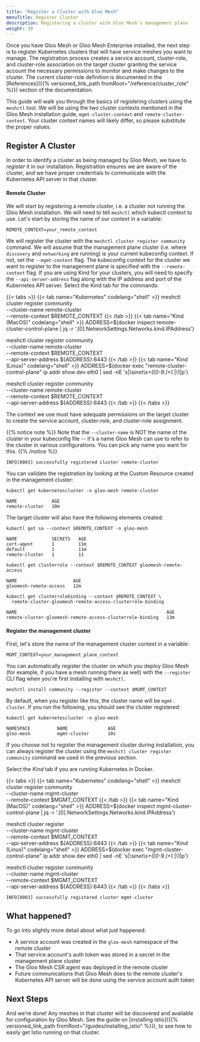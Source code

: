 ```yaml
---
title: "Register a Cluster with Gloo Mesh"
menuTitle: Register Cluster
description: Registering a cluster with Gloo Mesh's management plane
weight: 30
---
```


Once you have Gloo Mesh or Gloo Mesh Enterprise installed, the next step is to register Kubernetes clusters that will have service meshes you want to manage. The registration process creates a service account, cluster-role, and cluster-role association on the target cluster granting the service account the necessary permissions to monitor and make changes to the cluster. The current cluster-role definition is documented in the [References]({{% versioned_link_path fromRoot="/reference/cluster_role" %}}) section of the documentation.

This guide will walk you through the basics of registering clusters using the `meshctl` tool. We will be using the two cluster contexts mentioned in the Gloo Mesh installation guide, `mgmt-cluster-context` and `remote-cluster-context`. Your cluster context names will likely differ, so please substitute the proper values.

## Register A Cluster

In order to identify a cluster as being managed by Gloo Mesh, we have to *register* it in our installation. Registration ensures we are aware of the cluster, and we have proper credentials to communicate with the Kubernetes API server in that cluster.

#### Remote Cluster

We will start by registering a remote cluster, i.e. a cluster not running the Gloo Mesh installation. We will need to tell `meshctl` which kubectl context to use. Let's start by storing the name of our context in a variable:

```shell
REMOTE_CONTEXT=your_remote_context
```
We will register the cluster with the `meshctl cluster register community` command. We will assume that the management plane cluster (i.e. where `discovery` and `networking` are running) is your current kubeconfig context. If not, set the `--mgmt-context` flag. The kubeconfig context for the cluster we want to register to the management plane is specified with the `--remote-context` flag. If you are using Kind for your clusters, you will need to specify the `--api-server-address` flag along with the IP address and port of the Kubernetes API server. Select the Kind tab for the commands.

{{< tabs >}}
{{< tab name="Kubernetes" codelang="shell" >}}
meshctl cluster register community \
  --cluster-name remote-cluster \
  --remote-context $REMOTE_CONTEXT
{{< /tab >}}
{{< tab name="Kind (MacOS)" codelang="shell" >}}
ADDRESS=$(docker inspect remote-cluster-control-plane | jq -r '.[0].NetworkSettings.Networks.kind.IPAddress')

meshctl cluster register community \
  --cluster-name remote-cluster \
  --remote-context $REMOTE_CONTEXT \
  --api-server-address ${ADDRESS}:6443
{{< /tab >}}
{{< tab name="Kind (Linux)" codelang="shell" >}}
ADDRESS=$(docker exec "remote-cluster-control-plane" ip addr show dev eth0 | sed -nE 's|\s*inet\s+([0-9.]+).*|\1|p')

meshctl cluster register community \
  --cluster-name remote-cluster \
  --remote-context $REMOTE_CONTEXT \
  --api-server-address ${ADDRESS}:6443
{{< /tab >}}
{{< /tabs >}}

The context we use must have adequate permissions on the target cluster to create the service account, cluster-role, and cluster-role assignment.

{{% notice note %}}
Note that the `--cluster-name` is NOT the name of the cluster in your kubeconfig file -- it's a name Gloo Mesh can use to refer to the cluster in various configurations. You can pick any name you want for this.
{{% /notice %}}

```shell
INFO[0003] successfully registered cluster remote-cluster
```

You can validate the registration by looking at the Custom Resource created in the management cluster:

```shell
kubectl get kubernetescluster -n gloo-mesh remote-cluster

NAME             AGE
remote-cluster   10m
```

The target cluster will also have the following elements created:

```shell
kubectl get sa --context $REMOTE_CONTEXT -n gloo-mesh

NAME             SECRETS   AGE
cert-agent       1         11m
default          1         11m
remote-cluster   1         11

kubectl get clusterrole --context $REMOTE_CONTEXT gloomesh-remote-access

NAME                     AGE
gloomesh-remote-access   12m

kubectl get clusterrolebinding --context $REMOTE_CONTEXT \
  remote-cluster-gloomesh-remote-access-clusterrole-binding

NAME                                                        AGE
remote-cluster-gloomesh-remote-access-clusterrole-binding   13m
```

#### Register the management cluster

First, let's store the name of the management cluster context in a variable:

```shell
MGMT_CONTEXT=your_management_plane_context
```

You can automatically register the cluster on which you deploy Gloo Mesh (for example, if you have a mesh running there as well) with the `--register` CLI flag when you're first installing with `meshctl`.

```shell
meshctl install community --register --context $MGMT_CONTEXT
```

By default, when you register like this, the cluster name will be `mgmt-cluster`. If you run the following, you should see the cluster registered:

```shell
kubectl get kubernetescluster -n gloo-mesh

NAMESPACE          NAME               AGE
gloo-mesh          mgmt-cluster       10s
```

If you choose not to register the management cluster during installation, you can always register the cluster using the `meshctl cluster register community` command we used in the previous section.

Select the *Kind* tab if you are running Kubernetes in Docker.

{{< tabs >}}
{{< tab name="Kubernetes" codelang="shell" >}}
meshctl cluster register community \
  --cluster-name mgmt-cluster \
  --remote-context $MGMT_CONTEXT
{{< /tab >}}
{{< tab name="Kind (MacOS)" codelang="shell" >}}
ADDRESS=$(docker inspect mgmt-cluster-control-plane | jq -r '.[0].NetworkSettings.Networks.kind.IPAddress')

meshctl cluster register \
  --cluster-name mgmt-cluster \
  --remote-context $MGMT_CONTEXT \
  --api-server-address ${ADDRESS}:6443
{{< /tab >}}
{{< tab name="Kind (Linux)" codelang="shell" >}}
ADDRESS=$(docker exec "mgmt-cluster-control-plane" ip addr show dev eth0 | sed -nE 's|\s*inet\s+([0-9.]+).*|\1|p')

meshctl cluster register community \
  --cluster-name mgmt-cluster \
  --remote-context $MGMT_CONTEXT \
  --api-server-address ${ADDRESS}:6443
{{< /tab >}}
{{< /tabs >}}

```
INFO[0003] successfully registered cluster mgmt-cluster
```

## What happened?

To go into slightly more detail about what just happened:

* A service account was created in the `gloo-mesh` namespace of the remote cluster
* That service account's auth token was stored in a secret in the management plane cluster
* The Gloo Mesh CSR agent was deployed in the remote cluster
* Future communications that Gloo Mesh does to the remote cluster's Kubernetes API server
 will be done using the service account auth token

## Next Steps

And we're done! Any meshes in that cluster will be discovered and available for configuration by Gloo Mesh. See the guide on [installing Istio]({{% versioned_link_path fromRoot="/guides/installing_istio" %}}), to see how to easily get Istio running on that cluster.
